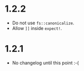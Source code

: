 # 1.2.2

* Do not use `fs::canonicalize`.
* Allow `]]` inside `expect!`.

# 1.2.1

* No changelog until this point :-(
